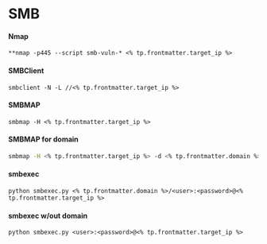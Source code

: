 # SMB

#### Nmap
```nmap
**nmap -p445 --script smb-vuln-* <% tp.frontmatter.target_ip %>
```

#### SMBClient
```SMB
smbclient -N -L //<% tp.frontmatter.target_ip %>
```

#### SMBMAP
```smbmap
smbmap -H <% tp.frontmatter.target_ip %>
```


#### SMBMAP for domain
```bash
smbmap -H <% tp.frontmatter.target_ip %> -d <% tp.frontmatter.domain %>
```

#### smbexec
```smbexec
python smbexec.py <% tp.frontmatter.domain %>/<user>:<password>@<% tp.frontmatter.target_ip %>
```

#### smbexec w/out domain
```smbexec
python smbexec.py <user>:<password>@<% tp.frontmatter.target_ip %>
```